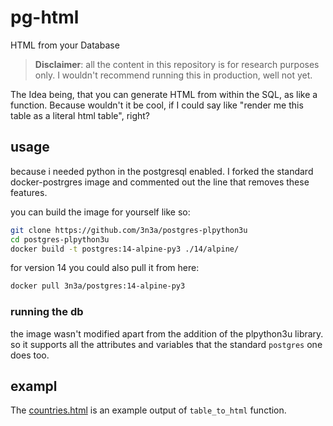 # pg-html
HTML from your Database

>
> **Disclaimer**: all the content in this repository is for research purposes only. I wouldn't recommend running this in production, well not yet.
> 

The Idea being, that you can generate HTML from within the SQL, as like a function. Because wouldn't it be cool, if I could say like "render me this table as a literal html table", right?

## usage

because i needed python in the postgresql enabled. I forked the standard docker-postrgres image and commented out the line that removes these features.

you can build the image for yourself like so:

```bash
git clone https://github.com/3n3a/postgres-plpython3u
cd postgres-plpython3u
docker build -t postgres:14-alpine-py3 ./14/alpine/
```

for version 14 you could also pull it from here:

```bash
docker pull 3n3a/postgres:14-alpine-py3
```

### running the db

the image wasn't modified apart from the addition of the plpython3u library.
so it supports all the attributes and variables that the standard `postgres` one does too.

## exampl

The [countries.html](./countries.html) is an example output of `table_to_html` function.
